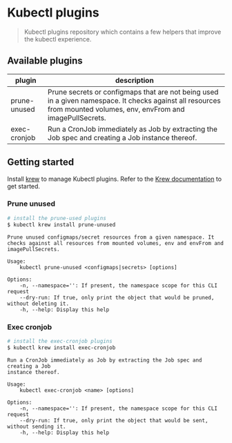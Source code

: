 Kubectl plugins
===============

> Kubectl plugins repository which contains a few helpers that improve the
kubectl experience.

## Available plugins

|  plugin      | description |
|--------------|-------------|
| prune-unused | Prune secrets or configmaps that are not being used in a given namespace. It checks against all resources from mounted volumes, env, envFrom and imagePullSecrets.
| exec-cronjob | Run a CronJob immediately as Job by extracting the Job spec and creating a Job instance thereof.

## Getting started

Install [krew](https://krew.dev) to manage Kubectl plugins. Refer to the
[Krew documentation](https://krew.dev) to get started.

### Prune unused

```bash
# install the prune-used plugins
$ kubectl krew install prune-unused
```

```
Prune unused configmaps/secret resources from a given namespace. It
checks against all resources from mounted volumes, env and envFrom and
imagePullSecrets.

Usage:
    kubectl prune-unused <configmaps|secrets> [options]

Options:
    -n, --namespace='': If present, the namespace scope for this CLI request
    --dry-run: If true, only print the object that would be pruned, without deleting it.
    -h, --help: Display this help
```

### Exec cronjob

```bash
# install the exec-cronjob plugins
$ kubectl krew install exec-cronjob
```

```
Run a CronJob immediately as Job by extracting the Job spec and creating a Job
instance thereof.

Usage:
    kubectl exec-cronjob <name> [options]

Options:
    -n, --namespace='': If present, the namespace scope for this CLI request
    --dry-run: If true, only print the object that would be sent, without sending it.
    -h, --help: Display this help
```
